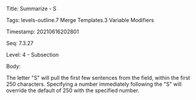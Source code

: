 Title:  Summarize - S

Tags:   levels-outline.7 Merge Templates.3 Variable Modifiers

Timestamp: 20210616202801

Seq:    7.3.27

Level:  4 - Subsection

Body: 

The letter "S" will pull the first few sentences from the field, within the first 250 characters. Specifying a number immediately following the "S" will override the default of 250 with the specified number. 

